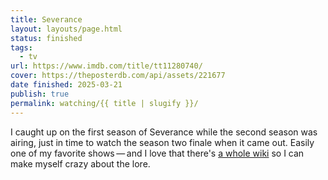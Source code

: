 ```yaml
---
title: Severance
layout: layouts/page.html
status: finished
tags:
  - tv
url: https://www.imdb.com/title/tt11280740/
cover: https://theposterdb.com/api/assets/221677
date finished: 2025-03-21
publish: true
permalink: watching/{{ title | slugify }}/
---
```

I caught up on the first season of Severance while the second season was airing, just in time to watch the season two finale when it came out. Easily one of my favorite shows — and I love that there's [a whole wiki](https://severance.wiki/Start) so I can make myself crazy about the lore.